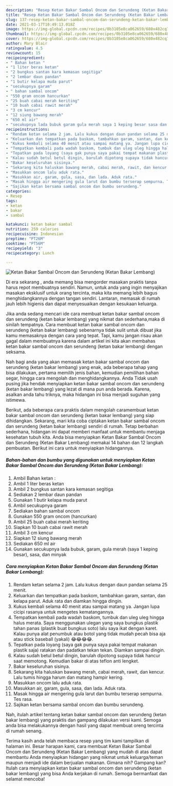 ```yaml
---
description: "Resep Ketan Bakar Sambal Oncom dan Serundeng (Ketan Bakar Lembang) yang nikmat Untuk Jualan"
title: "Resep Ketan Bakar Sambal Oncom dan Serundeng (Ketan Bakar Lembang) yang nikmat Untuk Jualan"
slug: 137-resep-ketan-bakar-sambal-oncom-dan-serundeng-ketan-bakar-lembang-yang-nikmat-untuk-jualan
date: 2021-03-17T10:49:13.018Z
image: https://img-global.cpcdn.com/recipes/0b3105e8ca062659/680x482cq70/ketan-bakar-sambal-oncom-dan-serundeng-ketan-bakar-lembang-foto-resep-utama.jpg
thumbnail: https://img-global.cpcdn.com/recipes/0b3105e8ca062659/680x482cq70/ketan-bakar-sambal-oncom-dan-serundeng-ketan-bakar-lembang-foto-resep-utama.jpg
cover: https://img-global.cpcdn.com/recipes/0b3105e8ca062659/680x482cq70/ketan-bakar-sambal-oncom-dan-serundeng-ketan-bakar-lembang-foto-resep-utama.jpg
author: Mary Blair
ratingvalue: 4.5
reviewcount: 15
recipeingredient:
- " Bahan ketan "
- "1 liter beras ketan"
- "2 bungkus santan kara kemasan segitiga"
- "2 lembar daun pandan"
- "1 butir kelapa muda parut"
- "secukupnya garam"
- " bahan sambal oncom"
- "550 gram oncom hancurkan"
- "25 buah cabai merah keriting"
- "10 buah cabai rawit merah"
- "3 cm kencur"
- "12 siung bawang merah"
- "650 ml air"
- "secukupnya lada bubuk garam gula merah saya 1 keping besar sasa dan minyak"
recipeinstructions:
- "Rendam ketan selama 2 jam. Lalu kukus dengan daun pandan selama 25 menit."
- "Keluarkan dan tempatkan pada baskom, tambahkan garam, santan, dan kelapa parut. Aduk rata dan diamkan hingga dingin."
- "Kukus kembali selama 40 menit atau sampai matang ya. Jangan lupa cicipi rasanya untuk mengetes kematangannya."
- "Tempatkan kembali pada wadah baskom, tumbuk dan uleg uleg hingga halus merata. Saya menggunakan ulegan yang saya bungkus plastik tahan panas (plastik buat bungkus soto) lalu saya ikat dengan karet. Kalau punya alat penumbuk atau botol yang tidak mudah pecah bisa aja atau stick baseball (yakali) 😂😂😂😂."
- "Tepatkan pada loyang (saya gak punya saya pakai tempat makanan plastik saja) ratakan dan padatkan tekan tekan. Diamkan sampai dingin."
- "Kalau sudah betul betul dingin, barulah dipotong supaya tidak hancur saat memotong. Kemudian bakar di atas teflon anti lengket."
- "Bakar keseluruhan sisinya."
- "Sekarang kita haluskan bawang merah, cabai merah, rawit, dan kencur. Lalu tumis hingga harum dan matang hampir kering."
- "Masukkan oncom lalu aduk rata."
- "Masukkan air, garam, gula, sasa, dan lada. Aduk rata."
- "Masak hingga air mengering gula larut dan bumbu terserap sempurna. Tes rasa."
- "Sajikan ketan bersama sambal oncom dan bumbu serundeng."
categories:
- Resep
tags:
- ketan
- bakar
- sambal

katakunci: ketan bakar sambal 
nutrition: 259 calories
recipecuisine: Indonesian
preptime: "PT26M"
cooktime: "PT56M"
recipeyield: "3"
recipecategory: Lunch

---
```



![Ketan Bakar Sambal Oncom dan Serundeng (Ketan Bakar Lembang)](https://img-global.cpcdn.com/recipes/0b3105e8ca062659/680x482cq70/ketan-bakar-sambal-oncom-dan-serundeng-ketan-bakar-lembang-foto-resep-utama.jpg)

Di era  sekarang , anda memang bisa mengorder masakan praktis tanpa harus repot membuatnya sendiri. Namun, untuk anda yang ingin menyajikan masakan eksklusif untuk orang tercinta, maka kita memang lebih bagus menghidangkannya dengan tangan sendiri. Lantaran, memasak di rumah jauh lebih higienis dan dapat menyesuaikan dengan kesukaan keluarga.

Jika anda sedang mencari ide cara membuat ketan bakar sambal oncom dan serundeng (ketan bakar lembang) yang nikmat dan sederhana,maka di sinilah tempatnya. Cara membuat ketan bakar sambal oncom dan serundeng (ketan bakar lembang)  sebenarnya tidak sulit untuk dibuat jika kamu memasaknya dengan cara yang tepat. Tapi, kamu jangan risau akan gagal dalam membuatnya 
karena dalam artikel ini kita akan membahas ketan bakar sambal oncom dan serundeng (ketan bakar lembang) dengan seksama.  



Nah bagi anda yang akan memasak ketan bakar sambal oncom dan serundeng (ketan bakar lembang) yang enak, ada beberapa tahap yang bisa dilakukan, pertama memilih jenis bahan, kemudian pemilihan bahan segar, hingga cara mengolah dan menghidangkannya. Anda Tidak usah pusing jika hendak menyiapkan ketan bakar sambal oncom dan serundeng (ketan bakar lembang) yang lezat di mana pun anda berada. Karena, asalkan anda  tahu triknya, maka hidangan ini bisa menjadi suguhan yang istimewa.

Berikut, ada beberapa cara praktis  dalam mengolah caramembuat ketan bakar sambal oncom dan serundeng (ketan bakar lembang) yang siap dihidangkan. Sekarang, mari kita coba ciptakan ketan bakar sambal oncom dan serundeng (ketan bakar lembang) sendiri di rumah. Tetap berbahan sederhana, hidangan ini dapat memberi manfaat untuk membantu menjaga kesehatan tubuh kita. Anda bisa menyiapkan Ketan Bakar Sambal Oncom dan Serundeng (Ketan Bakar Lembang) memakai 14 bahan dan 12 langkah pembuatan. Berikut ini cara untuk menyiapkan hidangannya.

<!--inarticleads1-->

##### Bahan-bahan dan bumbu yang digunakan untuk menyiapkan Ketan Bakar Sambal Oncom dan Serundeng (Ketan Bakar Lembang):

1. Ambil  Bahan ketan :
1. Ambil 1 liter beras ketan
1. Ambil 2 bungkus santan kara kemasan segitiga
1. Sediakan 2 lembar daun pandan
1. Gunakan 1 butir kelapa muda parut
1. Ambil secukupnya garam
1. Sediakan  bahan sambal oncom
1. Gunakan 550 gram oncom (hancurkan)
1. Ambil 25 buah cabai merah keriting
1. Siapkan 10 buah cabai rawit merah
1. Ambil 3 cm kencur
1. Siapkan 12 siung bawang merah
1. Sediakan 650 ml air
1. Gunakan secukupnya lada bubuk, garam, gula merah (saya 1 keping besar), sasa, dan minyak




<!--inarticleads2-->

##### Cara menyiapkan Ketan Bakar Sambal Oncom dan Serundeng (Ketan Bakar Lembang):

1. Rendam ketan selama 2 jam. Lalu kukus dengan daun pandan selama 25 menit.
1. Keluarkan dan tempatkan pada baskom, tambahkan garam, santan, dan kelapa parut. Aduk rata dan diamkan hingga dingin.
1. Kukus kembali selama 40 menit atau sampai matang ya. Jangan lupa cicipi rasanya untuk mengetes kematangannya.
1. Tempatkan kembali pada wadah baskom, tumbuk dan uleg uleg hingga halus merata. Saya menggunakan ulegan yang saya bungkus plastik tahan panas (plastik buat bungkus soto) lalu saya ikat dengan karet. Kalau punya alat penumbuk atau botol yang tidak mudah pecah bisa aja atau stick baseball (yakali) 😂😂😂😂.
1. Tepatkan pada loyang (saya gak punya saya pakai tempat makanan plastik saja) ratakan dan padatkan tekan tekan. Diamkan sampai dingin.
1. Kalau sudah betul betul dingin, barulah dipotong supaya tidak hancur saat memotong. Kemudian bakar di atas teflon anti lengket.
1. Bakar keseluruhan sisinya.
1. Sekarang kita haluskan bawang merah, cabai merah, rawit, dan kencur. Lalu tumis hingga harum dan matang hampir kering.
1. Masukkan oncom lalu aduk rata.
1. Masukkan air, garam, gula, sasa, dan lada. Aduk rata.
1. Masak hingga air mengering gula larut dan bumbu terserap sempurna. Tes rasa.
1. Sajikan ketan bersama sambal oncom dan bumbu serundeng.




Nah, itulah artikel tentang  ketan bakar sambal oncom dan serundeng (ketan bakar lembang)  yang praktis dan gampang dilakukan versi kami. Semoga anda bisa melakukannya dengan hasil yang dapat membuat oreng tercinta di rumah senang. 

Terima kasih anda telah membaca resep yang tim kami tampilkan di halaman ini. Besar harapan kami, cara membuat  Ketan Bakar Sambal Oncom dan Serundeng (Ketan Bakar Lembang) yang mudah di atas dapat membantu Anda menyiapkan hidangan yang nikmat untuk keluarga/teman maupun menjadi ide dalam berjualan makanan. Gimana nih? Gampang kan? Itulah cara menyiapkan ketan bakar sambal oncom dan serundeng (ketan bakar lembang) yang bisa Anda kerjakan di rumah. Semoga bermanfaat dan selamat mencoba!

